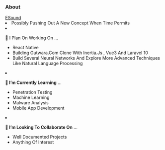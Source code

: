 ### About
<body style="text-transform: capitalize;>
My name is IRANZI Thierry and I am a student at George Fox De Kagarama. I have a wide array projects and a diverse skills in web development <b>Frontend && Backend , API development , SPA(Single Page Application) , Database Designer , IT Support</b>

- <b>🔭 I’m currently working on</b> ...
  * Completing Machine learning FreeCodeCamp certification
  * Adding New features to my music downloader app <h5 style="color: red;"><a href="https://e-sound-54229c2685da.herokuapp.com">eSound</a></h5>
  * Possibly pushing out a new concept when time permits

- 📔 I plan on working on ... 
  * React Native
  * Building Gutwara.com clone with inertia.js , vue3 and laravel 10 
  * Build several neural networks and explore more advanced techniques like natural language processing


- <b>🌱 I’m currently learning</b> ...
  * Penetration Testing
  * Machine Learning
  * Malware Analysis 
  * Mobile App Development

- <b>👯 I’m looking to collaborate on</b> ...
  * Well documented projects
  * Anything of interest
</body>